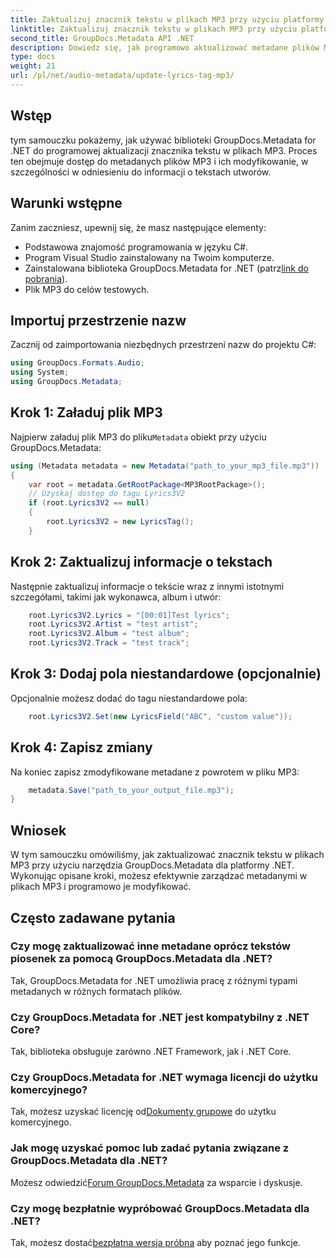 ```yaml
---
title: Zaktualizuj znacznik tekstu w plikach MP3 przy użyciu platformy .NET
linktitle: Zaktualizuj znacznik tekstu w plikach MP3 przy użyciu platformy .NET
second_title: GroupDocs.Metadata API .NET
description: Dowiedz się, jak programowo aktualizować metadane plików MP3, w tym teksty piosenek, wykonawcę i szczegóły albumu, przy użyciu narzędzia GroupDocs.Metadata dla platformy .NET.
type: docs
weight: 21
url: /pl/net/audio-metadata/update-lyrics-tag-mp3/
---
```

## Wstęp
tym samouczku pokażemy, jak używać biblioteki GroupDocs.Metadata for .NET do programowej aktualizacji znacznika tekstu w plikach MP3. Proces ten obejmuje dostęp do metadanych plików MP3 i ich modyfikowanie, w szczególności w odniesieniu do informacji o tekstach utworów.
## Warunki wstępne
Zanim zaczniesz, upewnij się, że masz następujące elementy:
- Podstawowa znajomość programowania w języku C#.
- Program Visual Studio zainstalowany na Twoim komputerze.
-  Zainstalowana biblioteka GroupDocs.Metadata for .NET (patrz[link do pobrania](https://releases.groupdocs.com/metadata/net/)).
- Plik MP3 do celów testowych.

## Importuj przestrzenie nazw
Zacznij od zaimportowania niezbędnych przestrzeni nazw do projektu C#:
```csharp
using GroupDocs.Formats.Audio;
using System;
using GroupDocs.Metadata;
```
## Krok 1: Załaduj plik MP3
 Najpierw załaduj plik MP3 do pliku`Metadata` obiekt przy użyciu GroupDocs.Metadata:
```csharp
using (Metadata metadata = new Metadata("path_to_your_mp3_file.mp3"))
{
    var root = metadata.GetRootPackage<MP3RootPackage>();
    // Uzyskaj dostęp do tagu Lyrics3V2
    if (root.Lyrics3V2 == null)
    {
        root.Lyrics3V2 = new LyricsTag();
    }
```
## Krok 2: Zaktualizuj informacje o tekstach
Następnie zaktualizuj informacje o tekście wraz z innymi istotnymi szczegółami, takimi jak wykonawca, album i utwór:
```csharp
    root.Lyrics3V2.Lyrics = "[00:01]Test lyrics";
    root.Lyrics3V2.Artist = "test artist";
    root.Lyrics3V2.Album = "test album";
    root.Lyrics3V2.Track = "test track";
```
## Krok 3: Dodaj pola niestandardowe (opcjonalnie)
Opcjonalnie możesz dodać do tagu niestandardowe pola:
```csharp
    root.Lyrics3V2.Set(new LyricsField("ABC", "custom value"));
```
## Krok 4: Zapisz zmiany
Na koniec zapisz zmodyfikowane metadane z powrotem w pliku MP3:
```csharp
    metadata.Save("path_to_your_output_file.mp3");
}
```

## Wniosek
W tym samouczku omówiliśmy, jak zaktualizować znacznik tekstu w plikach MP3 przy użyciu narzędzia GroupDocs.Metadata dla platformy .NET. Wykonując opisane kroki, możesz efektywnie zarządzać metadanymi w plikach MP3 i programowo je modyfikować.

## Często zadawane pytania
### Czy mogę zaktualizować inne metadane oprócz tekstów piosenek za pomocą GroupDocs.Metadata dla .NET?
Tak, GroupDocs.Metadata for .NET umożliwia pracę z różnymi typami metadanych w różnych formatach plików.
### Czy GroupDocs.Metadata for .NET jest kompatybilny z .NET Core?
Tak, biblioteka obsługuje zarówno .NET Framework, jak i .NET Core.
### Czy GroupDocs.Metadata for .NET wymaga licencji do użytku komercyjnego?
 Tak, możesz uzyskać licencję od[Dokumenty grupowe](https://purchase.groupdocs.com/buy) do użytku komercyjnego.
### Jak mogę uzyskać pomoc lub zadać pytania związane z GroupDocs.Metadata dla .NET?
 Możesz odwiedzić[Forum GroupDocs.Metadata](https://forum.groupdocs.com/c/metadata/14) za wsparcie i dyskusje.
### Czy mogę bezpłatnie wypróbować GroupDocs.Metadata dla .NET?
 Tak, możesz dostać[bezpłatna wersja próbna](https://releases.groupdocs.com/) aby poznać jego funkcje.